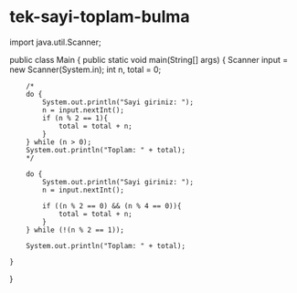 # tek-sayi-toplam-bulma

import java.util.Scanner;

public class Main {
    public static void main(String[] args) {
        Scanner input = new Scanner(System.in);
        int n, total = 0;

        /*
        do {
            System.out.println("Sayi giriniz: ");
            n = input.nextInt();
            if (n % 2 == 1){
                total = total + n;
            }
        } while (n > 0);
        System.out.println("Toplam: " + total);
        */

        do {
            System.out.println("Sayi giriniz: ");
            n = input.nextInt();

            if ((n % 2 == 0) && (n % 4 == 0)){
                total = total + n;
            }
        } while (!(n % 2 == 1));

        System.out.println("Toplam: " + total);

    }
}
